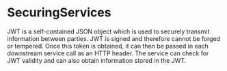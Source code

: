 # SecuringServices
JWT is a self-contained JSON object which is used to securely transmit information between parties. JWT is signed and therefore cannot be forged or tempered. Once this token is obtained, it can then be passed in each downstream service call as an HTTP header. The service can check for JWT validity and can also obtain information stored in the JWT. 
